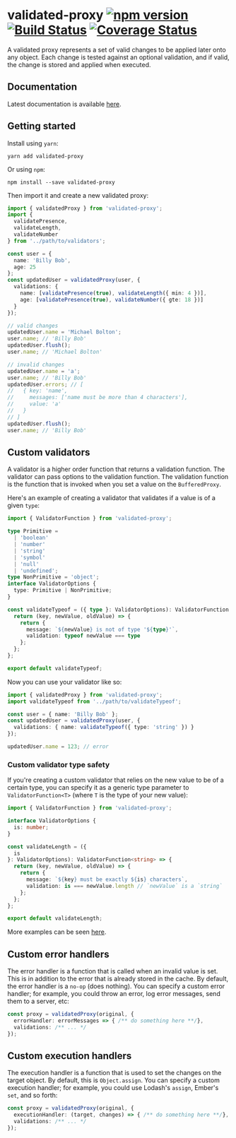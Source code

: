 # validated-proxy [![npm version](https://badge.fury.io/js/validated-proxy.svg)](https://badge.fury.io/js/validated-proxy) [![Build Status](https://travis-ci.org/poteto/validated-proxy.svg?branch=master)](https://travis-ci.org/poteto/validated-proxy) [![Coverage Status](https://coveralls.io/repos/github/poteto/validated-proxy/badge.svg?branch=master)](https://coveralls.io/github/poteto/validated-proxy?branch=master)

A validated proxy represents a set of valid changes to be applied later onto any object. Each change is tested against an optional validation, and if valid, the change is stored and applied when executed.

## Documentation

Latest documentation is available [here](https://poteto.github.io/validated-proxy/).

## Getting started

Install using `yarn`:

```
yarn add validated-proxy
```

Or using `npm`:

```
npm install --save validated-proxy
```

Then import it and create a new validated proxy:

```ts
import { validatedProxy } from 'validated-proxy';
import {
  validatePresence,
  validateLength,
  validateNumber
} from '../path/to/validators';

const user = {
  name: 'Billy Bob',
  age: 25
};
const updatedUser = validatedProxy(user, {
  validations: {
    name: [validatePresence(true), validateLength({ min: 4 })],
    age: [validatePresence(true), validateNumber({ gte: 18 })]
  }
});

// valid changes
updatedUser.name = 'Michael Bolton';
user.name; // 'Billy Bob'
updatedUser.flush();
user.name; // 'Michael Bolton'

// invalid changes
updatedUser.name = 'a';
user.name; // 'Billy Bob'
updatedUser.errors; // [
//   { key: 'name',
//     messages: ['name must be more than 4 characters'],
//     value: 'a'
//   }
// ]
updatedUser.flush();
user.name; // 'Billy Bob'
```

## Custom validators

A validator is a higher order function that returns a validation function. The validator can pass options to the validation function. The validation function is the function that is invoked when you set a value on the `BufferedProxy`.

Here's an example of creating a validator that validates if a value is of a given `type`:

```ts
import { ValidatorFunction } from 'validated-proxy';

type Primitive =
  | 'boolean'
  | 'number'
  | 'string'
  | 'symbol'
  | 'null'
  | 'undefined';
type NonPrimitive = 'object';
interface ValidatorOptions {
  type: Primitive | NonPrimitive;
}

const validateTypeof = ({ type }: ValidatorOptions): ValidatorFunction => {
  return (key, newValue, oldValue) => {
    return {
      message: `${newValue} is not of type '${type}'`,
      validation: typeof newValue === type
    };
  };
};

export default validateTypeof;
```

Now you can use your validator like so:

```ts
import { validatedProxy } from 'validated-proxy';
import validateTypeof from '../path/to/validateTypeof';

const user = { name: 'Billy Bob' };
const updatedUser = validatedProxy(user, {
  validations: { name: validateTypeof({ type: 'string' }) }
});

updatedUser.name = 123; // error
```

### Custom validator type safety

If you're creating a custom validator that relies on the new value to be of a certain type, you can specify it as a generic type parameter to `ValidatorFunction<T>` (where `T` is the type of your new value):

```ts
import { ValidatorFunction } from 'validated-proxy';

interface ValidatorOptions {
  is: number;
}

const validateLength = ({
  is
}: ValidatorOptions): ValidatorFunction<string> => {
  return (key, newValue, oldValue) => {
    return {
      message: `${key} must be exactly ${is} characters`,
      validation: is === newValue.length // `newValue` is a `string`
    };
  };
};

export default validateLength;
```

More examples can be seen [here](/test/support).

## Custom error handlers

The error handler is a function that is called when an invalid value is set. This is in addition to the error that is already stored in the cache. By default, the error handler is a `no-op` (does nothing). You can specify a custom error handler; for example, you could throw an error, log error messages, send them to a server, etc:

```ts
const proxy = validatedProxy(original, {
  errorHandler: errorMessages => { /** do something here **/},
  validations: /** ... */
});
```

## Custom execution handlers

The execution handler is a function that is used to set the changes on the target object. By default, this is `Object.assign`. You can specify a custom execution handler; for example, you could use Lodash's `assign`, Ember's `set`, and so forth:

```ts
const proxy = validatedProxy(original, {
  executionHandler: (target, changes) => { /** do something here **/},
  validations: /** ... */
});
```
